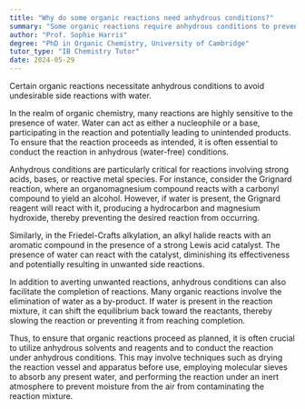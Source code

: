```yaml
---
title: "Why do some organic reactions need anhydrous conditions?"
summary: "Some organic reactions require anhydrous conditions to prevent unwanted side reactions with water."
author: "Prof. Sophie Harris"
degree: "PhD in Organic Chemistry, University of Cambridge"
tutor_type: "IB Chemistry Tutor"
date: 2024-05-29
---
```


Certain organic reactions necessitate anhydrous conditions to avoid undesirable side reactions with water.

In the realm of organic chemistry, many reactions are highly sensitive to the presence of water. Water can act as either a nucleophile or a base, participating in the reaction and potentially leading to unintended products. To ensure that the reaction proceeds as intended, it is often essential to conduct the reaction in anhydrous (water-free) conditions.

Anhydrous conditions are particularly critical for reactions involving strong acids, bases, or reactive metal species. For instance, consider the Grignard reaction, where an organomagnesium compound reacts with a carbonyl compound to yield an alcohol. However, if water is present, the Grignard reagent will react with it, producing a hydrocarbon and magnesium hydroxide, thereby preventing the desired reaction from occurring.

Similarly, in the Friedel-Crafts alkylation, an alkyl halide reacts with an aromatic compound in the presence of a strong Lewis acid catalyst. The presence of water can react with the catalyst, diminishing its effectiveness and potentially resulting in unwanted side reactions.

In addition to averting unwanted reactions, anhydrous conditions can also facilitate the completion of reactions. Many organic reactions involve the elimination of water as a by-product. If water is present in the reaction mixture, it can shift the equilibrium back toward the reactants, thereby slowing the reaction or preventing it from reaching completion.

Thus, to ensure that organic reactions proceed as planned, it is often crucial to utilize anhydrous solvents and reagents and to conduct the reaction under anhydrous conditions. This may involve techniques such as drying the reaction vessel and apparatus before use, employing molecular sieves to absorb any present water, and performing the reaction under an inert atmosphere to prevent moisture from the air from contaminating the reaction mixture.
    